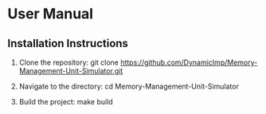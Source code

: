 # User Manual

## Installation Instructions

1. Clone the repository:
   git clone https://github.com/DynamicImp/Memory-Management-Unit-Simulator.git

2. Navigate to the directory:
   cd Memory-Management-Unit-Simulator

3. Build the project:
   make build
